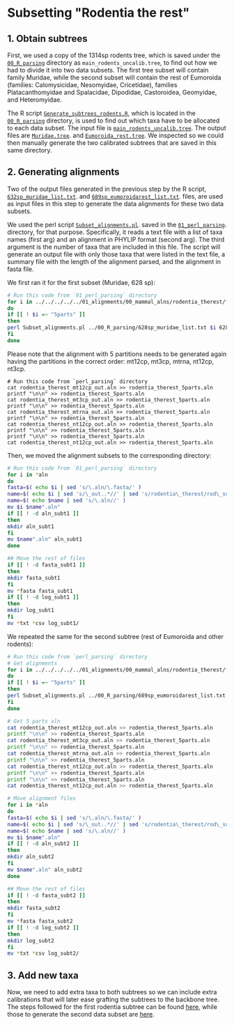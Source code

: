 # Subsetting "Rodentia the rest" 

## 1. Obtain subtrees
First, we used a copy of the 1314sp rodents tree, which is saved under the 
[`00_R_parsing`](00_R_parsing)
directory as `main_rodents_uncalib.tree`, to find out how we had to divide it into two data subsets.
The first tree subset will contain family Muridae, while the second subset 
will contain the rest of Eumoroida (families: Calomysicidae, Nesomyidae,
Cricetidae), families Platacanthomyidae and Spalacidae, Dipodidae,
Castoroidea, Geomyidae, and Heteromyidae. 

The R script 
[`Generate_subtrees_rodents.R`](00_R_parsing/Generate_subtrees_rodents.R), 
which is located in the
[`00_R_parsing`](00_R_parsing)
directory, is used to find out which taxa have to be allocated to each data subset.
The input file is
[`main_rodents_uncalib.tree`](00_R_parsing/main_rodents.tree).
The output files are
[`Muridae.tree`](00_R_parsing/Muridae.tree).
and
[`Eumoroida_rest.tree`](00_R_parsing/Eumoroida_rest.tree).
We inspected 
so we could then manually generate the two calibrated subtrees that are saved in this same directory.

## 2. Generating alignments 
Two of the output files generated in the previous step by the R script, 
[`632sp_muridae_list.txt`](00_R_parsing/632sp_muridae_list.txt).
and
[`689sp_eumoroidarest_list.txt`](00_R_parsing/689sp_eumoroidarest_list.txt).
files, are used as input files in this step to generate the data alignments for these two 
data subsets.

We used the perl script
[`Subset_alignments.pl`](01_perl_parsing/Subset_alignments.pl).
saved in the
[`01_perl_parsing`](01_perl_parsing).
directory, for that purpose. Specifically, it reads a text file with a list of taxa names (first arg) and 
an alignment in PHYLIP format (second arg). The third argument is the number of taxa that 
are included in this file. 
The script will generate an output file with only those 
taxa that were listed in the text file, a summary file with the length of the 
alignment parsed, and the alignment in fasta file.

We first ran it for the first subset (Muridae, 628 sp):

```sh
# Run this code from `01_perl_parsing` directory
for i in ../../../../../01_alignments/00_mammal_alns/rodentia_therest/*aln
do
if [[ ! $i =~ "5parts" ]]
then 
perl Subset_alignments.pl ../00_R_parsing/628sp_muridae_list.txt $i 628
fi 
done
```

Please note that the alignment with 5 partitions needs to be generated again having 
the partitions in the correct order: mt12cp, mt3cp, mtrna, nt12cp, nt3cp.

```{sh}
# Run this code from `perl_parsing` directory
cat rodentia_therest_mt12cp_out.aln >> rodentia_therest_5parts.aln 
printf "\n\n" >> rodentia_therest_5parts.aln 
cat rodentia_therest_mt3cp_out.aln >> rodentia_therest_5parts.aln 
printf "\n\n" >> rodentia_therest_5parts.aln 
cat rodentia_therest_mtrna_out.aln >> rodentia_therest_5parts.aln 
printf "\n\n" >> rodentia_therest_5parts.aln 
cat rodentia_therest_nt12cp_out.aln >> rodentia_therest_5parts.aln 
printf "\n\n" >> rodentia_therest_5parts.aln 
printf "\n\n" >> rodentia_therest_5parts.aln 
cat rodentia_therest_nt12cp_out.aln >> rodentia_therest_5parts.aln 
```

Then, we moved the alignment subsets to the corresponding directory:

```sh
# Run this code from `01_perl_parsing` directory
for i in *aln 
do 
fasta=$( echo $i | sed 's/\.aln/\.fasta/' )
name=$( echo $i | sed 's/\_out..*//' | sed 's/rodentia\_therest/rod\_subt1/' )
name=$( echo $name | sed 's/\.aln//' )
mv $i $name".aln"
if [[ ! -d aln_subt1 ]]
then
mkdir aln_subt1
fi
mv $name".aln" aln_subt1
done

## Move the rest of files 
if [[ ! -d fasta_subt1 ]] 
then 
mkdir fasta_subt1 
fi
mv *fasta fasta_subt1
if [[ ! -d log_subt1 ]] 
then 
mkdir log_subt1 
fi
mv *txt *csv log_subt1/
```

We repeated the same for the second subtree (rest of Eumoroida and other rodents):

```sh
# Run this code from `perl_parsing` directory
# Get alignments 
for i in ../../../../../01_alignments/00_mammal_alns/rodentia_therest/*aln
do
if [[ ! $i =~ "5parts" ]]
then 
perl Subset_alignments.pl ../00_R_parsing/689sp_eumoroidarest_list.txt $i 689
fi 
done

# Get 5 parts aln
cat rodentia_therest_mt12cp_out.aln >> rodentia_therest_5parts.aln 
printf "\n\n" >> rodentia_therest_5parts.aln 
cat rodentia_therest_mt3cp_out.aln >> rodentia_therest_5parts.aln 
printf "\n\n" >> rodentia_therest_5parts.aln 
cat rodentia_therest_mtrna_out.aln >> rodentia_therest_5parts.aln 
printf "\n\n" >> rodentia_therest_5parts.aln 
cat rodentia_therest_nt12cp_out.aln >> rodentia_therest_5parts.aln 
printf "\n\n" >> rodentia_therest_5parts.aln 
printf "\n\n" >> rodentia_therest_5parts.aln 
cat rodentia_therest_nt12cp_out.aln >> rodentia_therest_5parts.aln

# Move alignment files
for i in *aln 
do 
fasta=$( echo $i | sed 's/\.aln/\.fasta/' )
name=$( echo $i | sed 's/\_out..*//' | sed 's/rodentia\_therest/rod\_subt2/' )
name=$( echo $name | sed 's/\.aln//' )
mv $i $name".aln"
if [[ ! -d aln_subt2 ]]
then
mkdir aln_subt2
fi
mv $name".aln" aln_subt2
done

## Move the rest of files 
if [[ ! -d fasta_subt2 ]] 
then 
mkdir fasta_subt2 
fi
mv *fasta fasta_subt2
if [[ ! -d log_subt2 ]] 
then 
mkdir log_subt2 
fi
mv *txt *csv log_subt2/
```

## 3. Add new taxa
Now, we need to add extra taxa to both subtrees so we can include extra calibrations that will later 
ease grafting the subtrees to the backbone tree. The steps followed for the first rodentia subtree 
can be found 
[here](02_MAFFT_subt1),
while those to generate the second data subset are 
[here](02_MAFFT_subt2).
